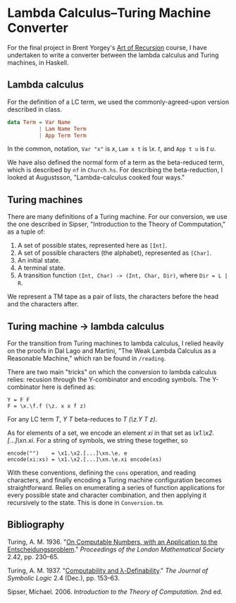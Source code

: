 Lambda Calculus–Turing Machine Converter
========================================

For the final project in Brent Yorgey's [Art of Recursion](http://www.cis.upenn.edu/~cis39903/) course, I have undertaken to write a converter between the lambda calculus and Turing machines, in Haskell.

## Lambda calculus
For the definition of a LC term, we used the commonly-agreed-upon version described in class.

```haskell
data Term = Var Name
          | Lam Name Term
          | App Term Term
```

In the common, notation, `Var "x"` is _x_, `Lam x t` is _\x. t_, and `App t u` is _t u_.

We have also defined the normal form of a term as the beta-reduced term, which is described by `nf` in `Church.hs`. For describing the beta-reduction, I looked at Augustsson, "Lambda-calculus cooked four ways."

## Turing machines

There are many definitions of a Turing machine. For our conversion, we use the one described in Sipser, "Introduction to the Theory of Commputation," as a tuple of:

1. A set of possible states, represented here as `[Int]`.
1. A set of possible characters (the alphabet), represented as `[Char]`.
1. An initial state.
1. A terminal state.
1. A transition function `(Int, Char) -> (Int, Char, Dir)`, where `Dir = L | R`.

We represent a TM tape as a pair of lists, the characters before the head and the characters after.

## Turing machine → lambda calculus

For the transition from Turing machines to lambda calculus, I relied heavily on the proofs in Dal Lago and Martini, "The Weak Lambda Calculus as a Reasonable Machine," which ran be found in `/reading`.

There are two main "tricks" on which the conversion to lambda calculus relies: recusion through the Y-combinator and encoding symbols. The Y-combinator here is defined as:

    Y = F F
	F = \x.\f.f (\z. x x f z)

For any LC term _T_, _Y T_ beta-reduces to _T (\z.Y T z)_.

As for elements of a set, we encode an element _xi_ in that set as _\x1.\x2.[...]\xn.xi_. For a string of symbols, we string these together, so

    encode("")    = \x1.\x2.[...]\xn.\e. e
	encode(xi:xs) = \x1.\x2.[...]\xn.\e.xi encode(xs)

With these conventions, defining the `cons` operation, and reading characters, and finally encoding a Turing machine configuration becomes straightforward. Relies on enumerating a series of function applications for every possible state and character combination, and then applying it recursively to the state. This is done in `Conversion.tm`.


## Bibliography

Turing, A. M. 1936. "[On Computable Numbers, with an Application to the Entscheidungsproblem](www.cs.virginia.edu/~robins/Turing_Paper_1936.pdf)." _Proceedings of the London Mathematical Society_ 2.42, pp. 230–65.

Turing, A. M. 1937. "[Computability and λ-Definability](http://www.jstor.org/stable/2268280)." _The Journal of Symbolic Logic_ 2.4 (Dec.), pp. 153–63.

Sipser, Michael. 2006. _Introduction to the Theory of Computation_. 2nd ed.
